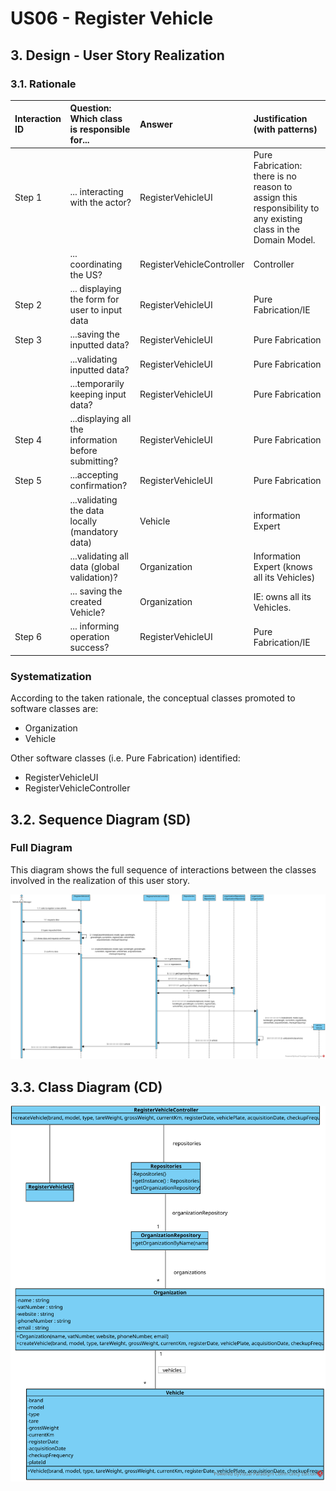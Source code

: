 # US06 - Register Vehicle

## 3. Design - User Story Realization

### 3.1. Rationale

| Interaction ID | Question: Which class is responsible for...         | Answer                    | Justification (with patterns)                                                                                 |
|:-------------  |:--------------------------------------------------- |:--------------------------|:--------------------------------------------------------------------------------------------------------------|
| Step 1  		 |	... interacting with the actor?                      | RegisterVehicleUI         | Pure Fabrication: there is no reason to assign this responsibility to any existing class in the Domain Model. |
| 			  		 |	... coordinating the US?                             | RegisterVehicleController | Controller                                                                                                    |
| Step 2  		 |	... displaying the form for user to input data       | RegisterVehicleUI         | Pure Fabrication/IE                                                                                           |
| Step 3			 |	...saving the inputted data?                         | RegisterVehicleUI         | Pure Fabrication                                                                                              |
|        			 |	...validating inputted data?                         | RegisterVehicleUI         | Pure Fabrication                                                                                              |
|         		 |	...temporarily keeping input data?                   | RegisterVehicleUI         | Pure Fabrication                                                                                              |
| Step 4       |  ...displaying all the information before submitting? | RegisterVehicleUI         | Pure Fabrication                                                                                              |
| Step 5       |  ...accepting confirmation?                           | RegisterVehicleUI         | Pure Fabrication                                                                                              |
|              |  ...validating the data locally (mandatory data)      | Vehicle                   | information Expert                                                                                            |
|              |  ...validating all data (global validation)?          | Organization              | Information Expert (knows all its Vehicles)                                                                   |
|              |  ... saving the created Vehicle?                      | Organization	             | IE: owns all its Vehicles.                                                                                    |
| Step 6       | ... informing operation success?                      | RegisterVehicleUI         | Pure Fabrication/IE                                                                                           |


### Systematization ##

According to the taken rationale, the conceptual classes promoted to software classes are:

* Organization
* Vehicle

Other software classes (i.e. Pure Fabrication) identified:

* RegisterVehicleUI  
* RegisterVehicleController


## 3.2. Sequence Diagram (SD)


### Full Diagram

This diagram shows the full sequence of interactions between the classes involved in the realization of this user story.

![Sequence Diagram - Full](svg/us06-sequence-diagram-full.svg)

## 3.3. Class Diagram (CD)

![Class Diagram](svg/us06-class-diagram.svg)
